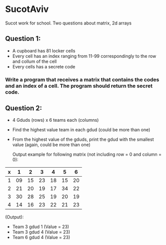 # SucotAviv
Sucot work for school. Two questions about matrix, 2d arrays

## Question 1:
- A cupboard has 81 locker cells
- Every cell has an index ranging from 11-99 correspondingly to the row and collum of the cell
- Every cells has a secrete code
### Write a program that receives a matrix that contains the codes and an index of a cell. The program should return the secret code.

## Question 2:
- 4 Gduds (rows)  x  6 teams each (columns)
- Find the highest value team in each gdud (could be more than one)
- From the highest value of the gduds, print the gdud with the smallest value (again, could be more than one)

  Output example for following matrix (not including row = 0 and column = 0):
  
  
| x | 1 | 2 | 3 | 4 | 5 | 6 |
| --- | --- | --- | --- | --- | --- | ---  |
| 1 | 09 | 15 | 23 | 18 | 15 | 20 |
| 2 | 21 | 20 | 19 | 17 | 34 | 22 |
| 3 | 30 | 28 | 25 | 19 | 20 | 19 |
| 4 | 14 | 16 | 23 | 22 | 21 | 23 |


  (Output):
  
  - Team 3 gdud 1 (Value = 23)
  - Team 3 gdud 4 (Value = 23)
  - Team 6 gdud 4 (Value = 23)
